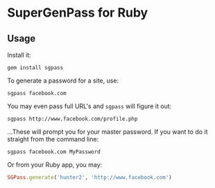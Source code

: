 # SuperGenPass for Ruby

## Usage

Install it:

    gem install sgpass

To generate a password for a site, use:

    sgpass facebook.com

You may even pass full URL's and `sgpass` will figure it out:

    sgpass http://www.facebook.com/profile.php

...These will prompt you for your master password. If you want to do it 
straight from the command line:

    sgpass facebook.com MyPassword

Or from your Ruby app, you may:

```ruby
SGPass.generate('hunter2', 'http://www.facebook.com')
```
